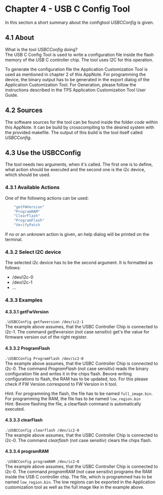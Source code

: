 # Chapter 4 - USB C Config Tool

In this section a short summary about the configtool *USBCConfig* is given.

## 4.1 About

What is the tool *USBCConfig* doing?\
The USB C Config Tool is used to write a configuration file inside the flash memory of the USB C controller chip. The tool uses I2C for this operation.

To generate the configuration file the Application Customization Tool is used as mentioned in chapter 2 of this AppNote. For programming the device, the binary output has to be generated in the export dialog of the Application Customization Tool. For Generation, please follow the instructions described in the TPS Application Customization Tool User Guide.

## 4.2 Sources

The software sources for the tool can be found inside the folder *code* within this AppNote. It can be build by crosscompiling to the desired system with the provided makefile. The output of this build is the tool itself called *USBCConfig*.

## 4.3 Use the USBCConfig

The tool needs two arguments, when it's called. The first one is to define, what action should be executed and the second one is the i2c device, which should be used.

### 4.3.1 Available Actions

One of the following actions can be used:

```c
    "getFWVersion"
    "ProgramRAM"
    "ClearFlash"
    "ProgramFlash"
    "VerifyPatch
```

If no or an unknown action is given, an help dialog will be printed on the terminal.

### 4.3.2 Select I2C device

The selected i2c device has to be the second argument. It is formatted as follows:

- /dev/i2c-0
- /dev/i2c-1
- ...

### 4.3.3 Examples

#### 4.3.3.1 getFwVersion

`.\USBCConfig getfwversion /dev/ic2-1`\
The example above assumes, that the USBC Controller Chip is connected to i2c-1. The command *getfwversion* (not case sensitiv) get's the value for firmware version out of the right register.

#### 4.3.3.2 ProgramFlash

`.\USBCConfig ProgramFlash /dev/ic2-0`\
The example above assumes, that the USBC Controller Chip is connected to i2c-0. The command *ProgramFlash* (not case sensitiv) reads the binary configuration file and writes it in the chips flash. Bevore writing configurations to flash, the RAM has to be updated, too. For this please check if FW Version correspond to FW Version in ti tool.

Hint: For programming the flash, the file has to be named `full_image.bin`. For programming the RAM, the file has to be named `low_region.bin`\
Hint: Bevore flashing the file, a clearflash command is automatically executed.

#### 4.3.3.3 clearFlash

`.\USBCConfig clearflash /dev/ic2-0`\
The example above assumes, that the USBC Controller Chip is connected to i2c-0. The command *clearflash* (not case sensitiv) clears the chips flash.

#### 4.3.3.4 programRAM

`.\USBCConfig programRAM /dev/ic2-0`\
The example above assumes, that the USBC Controller Chip is connected to i2c-0. The command *programRAM* (not case sensitiv) programs the RAM inside the USB C controller chip. The file, which is programmed has to be named `low_region.bin`. The low regions can be exported in the Application customization tool as well as the full image like in the example above.
